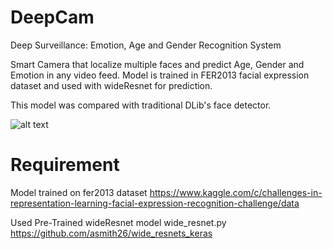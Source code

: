 # DeepCam
Deep Surveillance: Emotion, Age and Gender Recognition System 

Smart Camera that localize multiple faces and predict Age, Gender and Emotion in any video feed.
Model is trained in FER2013 facial expression dataset and used with wideResnet for prediction.

This model was compared with traditional DLib's face detector.

![alt text](DeepCam/Webp.net-resizeimage.png?raw=true "Test")

# Requirement 
Model trained on fer2013 dataset 
https://www.kaggle.com/c/challenges-in-representation-learning-facial-expression-recognition-challenge/data

Used Pre-Trained wideResnet model wide_resnet.py
https://github.com/asmith26/wide_resnets_keras
